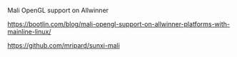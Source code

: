 Mali OpenGL support on Allwinner

https://bootlin.com/blog/mali-opengl-support-on-allwinner-platforms-with-mainline-linux/

https://github.com/mripard/sunxi-mali

